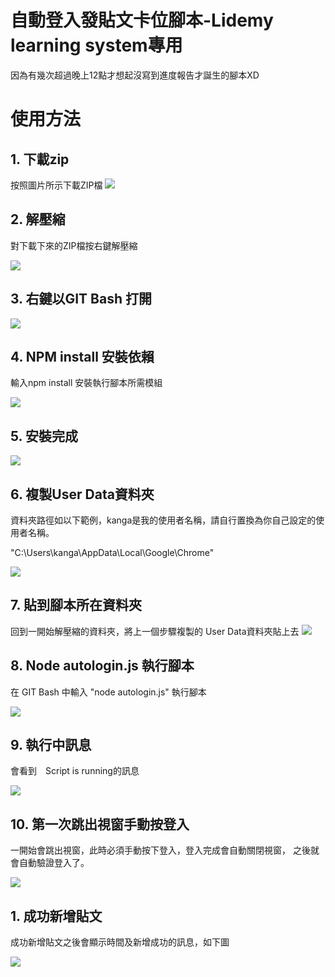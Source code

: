 # 自動登入發貼文卡位腳本-Lidemy learning system專用
因為有幾次超過晚上12點才想起沒寫到進度報告才誕生的腳本XD

# 使用方法

## 1. 下載zip
按照圖片所示下載ZIP檔
![](https://upload.cc/i1/2020/08/07/ex4dgC.png
)
## 2. 解壓縮
對下載下來的ZIP檔按右鍵解壓縮

![](https://upload.cc/i1/2020/08/07/2cXWMi.png
)
## 3. 右鍵以GIT Bash 打開
![](https://upload.cc/i1/2020/08/07/sV7aM1.png
)
## 4. NPM install 安裝依賴
輸入npm install 安裝執行腳本所需模組 

![](https://upload.cc/i1/2020/08/07/rjL7z5.png
)
## 5. 安裝完成
![](https://upload.cc/i1/2020/08/07/wh5KmY.png
)
## 6. 複製User Data資料夾
資料夾路徑如以下範例，kanga是我的使用者名稱，請自行置換為你自己設定的使用者名稱。

"C:\Users\kanga\AppData\Local\Google\Chrome"

![](https://upload.cc/i1/2020/08/07/xfsyuI.png
)
## 7. 貼到腳本所在資料夾
回到一開始解壓縮的資料夾，將上一個步驟複製的 User Data資料夾貼上去
![](https://upload.cc/i1/2020/08/07/wM3C21.png
)
## 8. Node autologin.js 執行腳本
在 GIT Bash 中輸入 "node autologin.js" 執行腳本

![](https://upload.cc/i1/2020/08/07/KZz7Ct.png
)
## 9. 執行中訊息
會看到　Script is running的訊息

![](https://upload.cc/i1/2020/08/07/dnIS3O.png
)
## 10. 第一次跳出視窗手動按登入
一開始會跳出視窗，此時必須手動按下登入，登入完成會自動關閉視窗，
之後就會自動驗證登入了。

![](https://upload.cc/i1/2020/08/07/WXSOZf.png
)
## 1. 成功新增貼文
成功新增貼文之後會顯示時間及新增成功的訊息，如下圖

![](https://upload.cc/i1/2020/08/07/PrUAnX.png
)

